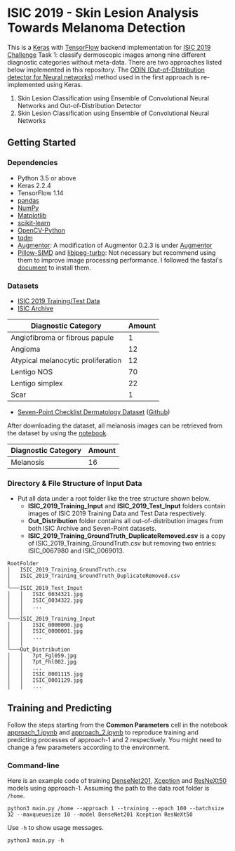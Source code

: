 # ISIC 2019 - Skin Lesion Analysis Towards Melanoma Detection

This is a [Keras](https://keras.io) with [TensorFlow](https://www.tensorflow.org/) backend implementation for [ISIC 2019 Challenge](https://challenge2019.isic-archive.com) Task 1: classify dermoscopic images among nine different diagnostic categories without meta-data. There are two approaches listed below implemented in this repository. The [ODIN (Out-of-DIstribution detector for Neural networks)](https://github.com/facebookresearch/odin) method used in the first approach is re-implemented using Keras.
1. Skin Lesion Classification using Ensemble of Convolutional Neural Networks and Out-of-Distribution Detector
1. Skin Lesion Classification using Ensemble of Convolutional Neural Networks

## Getting Started

### Dependencies

* Python 3.5 or above
* Keras 2.2.4
* TensorFlow 1.14
* [pandas](https://pandas.pydata.org)
* [NumPy](https://www.numpy.org)
* [Matplotlib](https://matplotlib.org)
* [scikit-learn](https://scikit-learn.org)
* [OpenCV-Python](https://github.com/skvark/opencv-python)
* [tqdm](https://github.com/tqdm/tqdm)
* [Augmentor](https://github.com/mdbloice/Augmentor): A modification of Augmentor 0.2.3 is under [Augmentor](Augmentor/)
* [Pillow-SIMD](https://github.com/uploadcare/pillow-simd) and [libjpeg-turbo](https://libjpeg-turbo.org): Not necessary but recommend using them to improve image processing performance. I followed the fastai's [document](https://docs.fast.ai/performance.html#installation) to install them.

### Datasets

* [ISIC 2019 Training/Test Data](https://challenge2019.isic-archive.com/data.html)
* [ISIC Archive](https://www.isic-archive.com/#!/topWithHeader/onlyHeaderTop/gallery)

| Diagnostic Category                | Amount |
| ---------------------------------- | ------ |
| Angiofibroma or fibrous papule     | 1      |
| Angioma                            | 12     |
| Atypical melanocytic proliferation | 12     |
| Lentigo NOS                        | 70     |
| Lentigo simplex                    | 22     |
| Scar                               | 1      |

* [Seven-Point Checklist Dermatology Dataset](http://derm.cs.sfu.ca/) ([Github](https://github.com/jeremykawahara/derm7pt))

After downloading the dataset, all melanosis images can be retrieved from the dataset by using the [notebook](derm7pt.ipynb).

| Diagnostic Category | Amount |
| ------------------- | ------ |
| Melanosis           | 16     |

### Directory & File Structure of Input Data

* Put all data under a root folder like the tree structure shown below.
  * **ISIC_2019_Training_Input** and **ISIC_2019_Test_Input** folders contain images of ISIC 2019 Training Data and Test Data respectively.
  * **Out_Distribution** folder contains all out-of-distribution images from both ISIC Archive and Seven-Point datasets.
  * **ISIC_2019_Training_GroundTruth_DuplicateRemoved.csv** is a copy of ISIC_2019_Training_GroundTruth.csv but removing two entries: ISIC_0067980 and ISIC_0069013.
```
RootFolder
│   ISIC_2019_Training_GroundTruth.csv
│   ISIC_2019_Training_GroundTruth_DuplicateRemoved.csv
│
└───ISIC_2019_Test_Input
│   │   ISIC_0034321.jpg
│   │   ISIC_0034322.jpg
│   │   ...
│   │
└───ISIC_2019_Training_Input
│   │   ISIC_0000000.jpg
│   │   ISIC_0000001.jpg
│   │   ...
│   │
└───Out_Distribution
│   │   7pt_Fgl059.jpg
│   │   7pt_Fhl002.jpg
│   │   ...
│   │   ISIC_0001115.jpg
│   │   ISIC_0001129.jpg
│   │   ...
```

## Training and Predicting

Follow the steps starting from the **Common Parameters** cell in the notebook [approach_1.ipynb](approach_1.ipynb) and [approach_2.ipynb](approach_2.ipynb) to reproduce training and predicting processes of approach-1 and 2 respectively. You might need to change a few parameters according to the environment.

### Command-line

Here is an example code of training [DenseNet201](https://keras.io/applications/#densenet), [Xception](https://keras.io/applications/#xception) and [ResNeXt50](https://keras.io/applications/#resnet) models using approach-1. Assuming the path to the data root folder is `/home`.
```
python3 main.py /home --approach 1 --training --epoch 100 --batchsize 32 --maxqueuesize 10 --model DenseNet201 Xception ResNeXt50
```

Use `-h` to show usage messages.
```
python3 main.py -h
```
